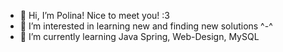 - 👋 Hi, I’m Polina! Nice to meet you! :3
- 👀 I’m interested in learning new and finding new solutions ^-^
- 🌱 I’m currently learning Java Spring, Web-Design, MySQL

<!---
Polina118/Polina118 is a ✨ special ✨ repository because its `README.md` (this file) appears on your GitHub profile.
You can click the Preview link to take a look at your changes.
--->
